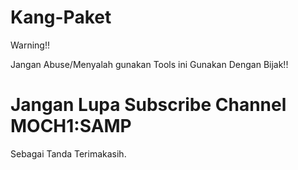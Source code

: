 # Kang-Paket

Warning!!

Jangan Abuse/Menyalah gunakan Tools ini
Gunakan Dengan Bijak!!

# Jangan Lupa Subscribe Channel MOCH1:SAMP

Sebagai Tanda Terimakasih.
